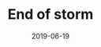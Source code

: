 ---
title: End of storm
date: 2019-06-19
id: 7
price: 25.00
image: ./end_of_storm.jpeg
description: Oil painting abstract 30x40
customField: 
    name: Pack Size
    values: [{name: 'One', priceChange: 0}, {name: 'Pack of 3', priceChange: 9.50}, {name: 'Pack of 5', priceChange: 20.00}]
---